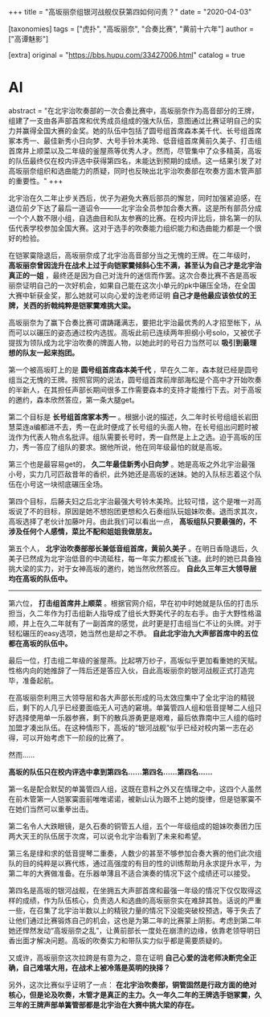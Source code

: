 +++
title = "高坂丽奈组银河战舰仅获第四如何问责？"
date = "2020-04-03"

[taxonomies]
tags = ["虎扑", "高坂丽奈", "合奏比赛", "黄前十六年"]
author = ["高谭魅影"]

[extra]
original = "https://bbs.hupu.com/33427006.html"
catalog = true
# AI 
abstract = "在北宇治吹奏部的一次合奏比赛中，高坂丽奈作为高音部分的王牌，组建了一支由各声部首席和优秀成员组成的强大队伍，意图通过比赛证明自己的实力并赢得全国大赛的金奖。她的队伍中包括了圆号组首席森本美千代、长号组首席冢本秀一、最佳新秀小日向梦、大号手铃木美玲、低音组首席黄前久美子、打击组首席井上顺菜以及二年级的釜屋燕等优秀人才。然而，尽管集中了众多精英，高坂的队伍最终仅在校内评选中获得第四名，未能达到预期的成绩。这一结果引发了对高坂丽奈组织和选曲能力的质疑，同时也反映出北宇治吹奏部在吹奏方面木管声部的重要性。"
+++

北宇治在久二年止步关西后，优子为避免大赛后部员的懈怠，同时加强紧迫感，在退位前夕下达了最后一道诏令———北宇治全员参加合奏大赛。这是所有部员分成一个个人数不限小组，自选曲目和队友参赛的比赛。在校内评比后，排名第一的队伍代表学校参加全国大赛。这对于选手的吹奏能力组织能力和选曲能力都是一个很好的检验。

  

在铠冢霙隐退后，高坂丽奈成了北宇治高音部分当之无愧的王牌。在二年级时，
**高坂丽奈曾因泷升在战术上过于向铠冢霙倾斜心生不满，甚至认为自己才是北宇治真正的一姐**
，最终还是因为自己对泷升的迷信而作罢。这次合奏比赛不吝是高坂丽奈证明自己的一次好机会，如果自己能在这次小单元的pk中碾压全场，在全国大赛中斩获金奖，那么她就可以向心爱的泷老师证明
**自己才是他最应该依仗的王牌，关西的折戟纯粹是铠冢霙难挑大梁。**

  

高坂丽奈为了赢下合奏比赛可谓踌躇满志，要把北宇治最优秀的人才招至帐下，从而可以以碾压的姿态通过校内选拔。高坂此前已连续两年担纲小号solo，又被优子提拔为领队成为北宇治吹奏的牌面人物，以她此时的号召力当然可以
**吸引到最理想的队友一起来抱团。**

  

第一个被高坂盯上的是 **圆号组首席森本美千代**
，早在久二年，森本就已经是圆号组当之无愧的王牌。按照官网的说法，圆号组首席前岸部海松是个高中才开始吹奏的半新人，在其担任声部长期间很多工作需要森本的支持才能推行下去。对于高坂的邀约，森本欣然答应，第一条大腿get。

  

第二个目标是 **长号组首席冢本秀一**
。根据小说的描述，久二年时长号组组长岩田慧菜连a编都进不去，秀一在此时便成了长号组的头面人物，在长号组出问题时被泷作为代表人物点名批评。组队需要长号时，秀一自然是上上之选。迫于高坂的压力，秀一答应了组队的要求。据他所说，他在同年级最怕的就是高坂。

  

第三个也是最容易get的， **久二年最佳新秀小日向梦**
。她是高坂之外北宇治最强小号，实力几可匹敌昔年的香织，此外她还是高坂的迷妹。她的入队标志着这个队伍在小号这一块彻底碾压全场。

  

第四个目标，后藤夫妇之后北宇治最强大号铃木美玲。比较可惜，这个是唯一对高坂说了不的目标，原因是她不想抱团更想和久石奏组队玩姐妹吹奏。退而求其次，高坂选择了老伙计加藤叶月。由此我们可以看出一点，
**高坂组队只要最强的，不涉及任何个人感情，菜比不配和姐姐我做朋友。**

  

第五个人， **北宇治吹奏部部长兼低音组首席，黄前久美子**
。在明日香隐退后，久美子已然成为北宇治低音的中流砥柱，每一年实力都成长飞速。此时的她已具备独挑大梁的实力，对于女神高坂的邀约，她当然欣然答应。
**自此久三年三大领导层均在高坂的队伍中。**

 ****

第六位， **打击组首席井上顺菜**
。根据官网介绍，早在初中时她就是队伍的打击乐担当，久二年作为打击组新人指导成了组长大野美代子的左右手。由于大野性格温顺，井上在久二年就有了一副首席的感觉，此时更是打击组当仁不让的头牌。对于轻松碾压的easy选项，她当然也是却之不恭。
**自此北宇治九大声部首席中的五位都在高坂的队伍中。**

  

最后一位，打击组二年级的釜屋燕。比起堺万纱子，高坂似乎更加看重她的天赋。性格内向的她推辞了一阵后还是答应入伙，自此高坂丽奈的银河战舰正式打造完毕，准备起航。

  

在高坂丽奈利用三大领导层和各大声部长形成的马太效应集中了全北宇治的精锐后，剩下的人几乎已经要面临无人可选的窘境。单簧管四人组和低音提琴二人组只好选择使用单一乐器参赛，剩下的散兵游勇更是艰难，最后依靠南中三人组的临时加盟才凑出队伍。在这种情形下，高坂的“银河战舰”似乎已经对校内第一志在必得，可以开始考虑下一阶段的比赛了。

  

然而……

  

 **高坂的队伍只在校内评选中拿到第四名……第四名……第四名……**

  

第一名是配合默契的单簧管四人组，这既在意料之外又在情理之中，这四个人虽然在前木管第一人铠冢霙面前唯唯诺诺，被新山认为跟不上她的旋律，但是铠冢霙不在她们当然可以重拳出击。

  

第二名令人大跌眼镜，是久石奏的铜管五人组，五个一年级组成的姐妹吹奏团力压两大天王的队伍居于次席，可以说令北宇治看到了未来和希望。

  

第三名是绿和求的低音提琴二重奏，人数少的甚至不够参加合奏大赛的他们此次组队的目的纯粹是以赛代练，通过高强度的有目的性的训练帮助月永求提升水平，为第二年的大赛做准备。在乐器单薄且不适合演奏的情况下这个成绩还可以接受。

  

第四名是高坂的银河战舰，在坐拥五大声部首席和最强一年级的情况下仅仅取得这样的成绩，作为队伍核心，负责选人和选曲的高坂丽奈实在难辞其咎。话说的严重一些，在召集了北宇治半数以上的精锐力量的情况下没能突破校预选，等于失去了让他们通过比赛锻炼自己的机会，这也是为第二年的比赛蒙上阴影。考虑到第二年她还悍然发动“高坂丽奈之乱”，让黄前部长一度处在崩溃的边缘，依靠老领导明日香出面才解决问题。高坂的吹奏实力和带队实力似乎都是需要质疑的。

  

又或许，高坂丽奈这次拉跨是有意为之，意在证明 **自己心爱的泷老师决断完全正确，自己难堪大用，在战术上被冷落是英明的抉择？**

  

另外，这次比赛似乎证明了一点：
**在北宇治吹奏部，铜管固然是行政方面的绝对核心，但是论及吹奏，木管才是真正的主力。久一年久二年的王牌选手铠冢霙，久三年的王牌声部单簧管部都是北宇治在大赛中挑大梁的存在。**

